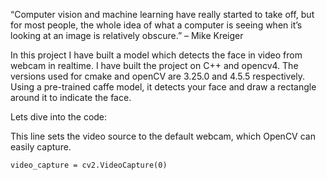 “Computer vision and machine learning have really started to take off, but for most people, the whole idea of what a computer is seeing when it’s looking at an image is relatively obscure.” – Mike Kreiger

In this project I have built a model which detects the face in video from webcam in realtime. I have built the project on C++ and opencv4. The versions used for cmake and openCV are 3.25.0 and 4.5.5 respectively. Using a pre-trained caffe model, it detects your face and draw a rectangle around it to indicate the face.

Lets dive into the code:

This line sets the video source to the default webcam, which OpenCV can easily capture.
```
video_capture = cv2.VideoCapture(0)
```
